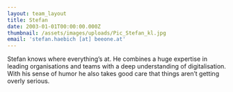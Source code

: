 ```yaml
---
layout: team_layout
title: Stefan
date: 2003-01-01T00:00:00.000Z
thumbnail: /assets/images/uploads/Pic_Stefan_kl.jpg
email: 'stefan.haebich [at] beeone.at'
---
```


Stefan knows where everything’s at. He combines a huge expertise in leading organisations and teams with a deep understanding of digitalisation. With his sense of humor he also takes good care that things aren’t getting overly serious.








